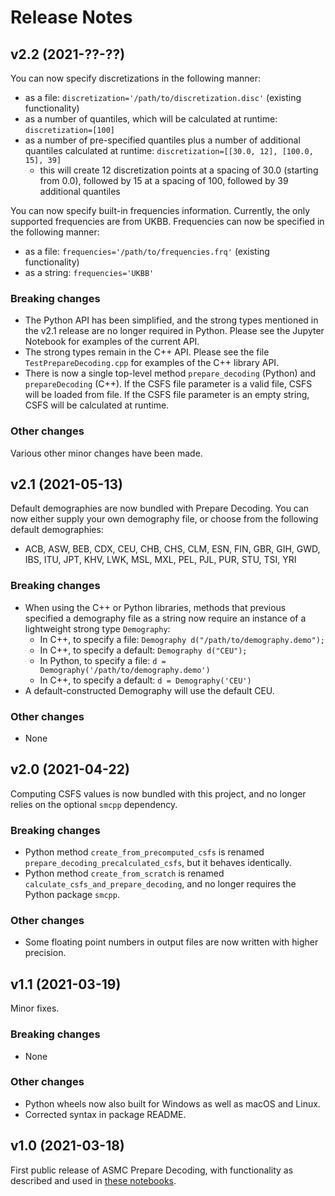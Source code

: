 # Release Notes

## v2.2 (2021-??-??)

You can now specify discretizations in the following manner:
- as a file: `discretization='/path/to/discretization.disc'` (existing functionality)
- as a number of quantiles, which will be calculated at runtime: `discretization=[100]`
- as a number of pre-specified quantiles plus a number of additional quantiles calculated at runtime: `discretization=[[30.0, 12], [100.0, 15], 39]`
  - this will create 12 discretization points at a spacing of 30.0 (starting from 0.0), followed by 15 at a spacing of 100, followed by 39 additional quantiles

You can now specify built-in frequencies information. Currently, the only supported frequencies are from UKBB. Frequencies can now be specified in the following manner:
- as a file: `frequencies='/path/to/frequencies.frq'` (existing functionality)
- as a string: `frequencies='UKBB'`

### Breaking changes

- The Python API has been simplified, and the strong types mentioned in the v2.1 release are no longer required in Python. 
  Please see the Jupyter Notebook for examples of the current API.
- The strong types remain in the C++ API.
  Please see the file `TestPrepareDecoding.cpp` for examples of the C++ library API.
- There is now a single top-level method `prepare_decoding` (Python) and `prepareDecoding` (C++).
  If the CSFS file parameter is a valid file, CSFS will be loaded from file.
  If the CSFS file parameter is an empty string, CSFS will be calculated at runtime.
  
### Other changes

Various other minor changes have been made.

## v2.1 (2021-05-13)

Default demographies are now bundled with Prepare Decoding.
You can now either supply your own demography file, or choose from the following default demographies:
- ACB, ASW, BEB, CDX, CEU, CHB, CHS, CLM, ESN, FIN, GBR, GIH, GWD, IBS, ITU, JPT, KHV, LWK, MSL, MXL, PEL, PJL, PUR, STU, TSI, YRI

### Breaking changes

- When using the C++ or Python libraries, methods that previous specified a demography file as a string now require an instance of a lightweight strong type `Demography`:
  - In C++, to specify a file: `Demography d("/path/to/demography.demo");`
  - In C++, to specify a default: `Demography d("CEU");`
  - In Python, to specify a file: `d = Demography('/path/to/demography.demo')`
  - In C++, to specify a default: `d = Demography('CEU')`
- A default-constructed Demography will use the default CEU.

### Other changes

- None

## v2.0 (2021-04-22)

Computing CSFS values is now bundled with this project, and no longer relies on the optional `smcpp` dependency.

### Breaking changes

- Python method `create_from_precomputed_csfs` is renamed `prepare_decoding_precalculated_csfs`, but it behaves identically.
- Python method `create_from_scratch` is renamed `calculate_csfs_and_prepare_decoding`, and no longer requires the Python package `smcpp`.

### Other changes

- Some floating point numbers in output files are now written with higher precision.

## v1.1 (2021-03-19)

Minor fixes.

### Breaking changes

- None

### Other changes

- Python wheels now also built for Windows as well as macOS and Linux.
- Corrected syntax in package README.

## v1.0 (2021-03-18)

First public release of ASMC Prepare Decoding, with functionality as described and used in [these notebooks](https://github.com/PalamaraLab/PrepareDecoding/tree/master/notebooks).